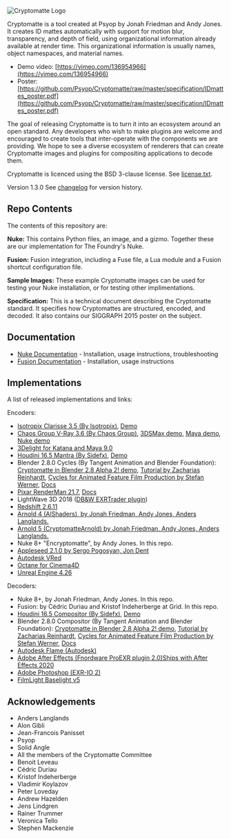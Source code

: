 ![Cryptomatte Logo](/docs/header.png)

Cryptomatte is a tool created at Psyop by Jonah Friedman and Andy Jones. It creates ID mattes automatically with support for motion blur, transparency, and depth of field, using organizational information already available at render time. This organizational information is usually names, object namespaces, and material names.

* Demo video: [https://vimeo.com/136954966](https://vimeo.com/136954966)
* Poster: [https://github.com/Psyop/Cryptomatte/raw/master/specification/IDmattes_poster.pdf](https://github.com/Psyop/Cryptomatte/raw/master/specification/IDmattes_poster.pdf)

The goal of releasing Cryptomatte is to turn it into an ecosystem around an open standard. Any developers who wish to make plugins are welcome and encouraged to create tools that inter-operate with the components we are providing. We hope to see a diverse ecosystem of renderers that can create Cryptomatte images and plugins for compositing applications to decode them.

Cryptomatte is licenced using the BSD 3-clause license. See [license.txt](license.txt).

Version 1.3.0 See [changelog](CHANGELOG.md) for version history. 

## Repo Contents

The contents of this repository are:

**Nuke:** This contains Python files, an image, and a gizmo. Together these are our implementation for The Foundry's Nuke.

**Fusion:** Fusion integration, including a Fuse file, a Lua module and a Fusion shortcut configuration file.

**Sample Images:** These example Cryptomatte images can be used for testing your Nuke installation, or for testing other implimentations. 

**Specification:** This is a technical document describing the Cryptomatte standard. It specifies how Cryptomattes are structured, encoded, and decoded. It also contains our SIGGRAPH 2015 poster on the subject.

## Documentation

* [Nuke Documentation](/docs/nuke.md) - Installation, usage instructions, troubleshooting
* [Fusion Documentation](/docs/fusion.md) - Installation, usage instructions

## Implementations

A list of released implementations and links:

Encoders:

* [Isotropix Clarisse 3.5 (By Isotropix)](http://www.isotropix.com/products/clarisse-3.5), [Demo](https://www.youtube.com/watch?v=V_ov8B24jq0)
* [Chaos Group V-Ray 3.6 (By Chaos Group)](https://docs.chaosgroup.com/display/VRAY3MAX/Cryptomatte+%7C+VRayCryptomatte), [3DSMax demo](https://www.youtube.com/watch?v=tlahITki4xg), [Maya demo](https://www.youtube.com/watch?v=iVHcuke_aWk), [Nuke demo](https://www.youtube.com/watch?v=Vb4OX7UNIMw)
* [3Delight for Katana and Maya 9.0](https://3delight.atlassian.net/wiki/spaces/3DFK/pages/220135565/Exporting+CryptoMatte+IDs)
* [Houdini 16.5 Mantra (By Sidefx)](http://www.sidefx.com/docs/houdini/render/cryptomatte.html), [Demo](https://vimeo.com/241036613#t=2862s)
* Blender 2.8.0 Cycles (By Tangent Animation and Blender Foundation): [Cryptomatte in Blender 2.8 Alpha 2! demo](https://www.youtube.com/watch?v=lTJJqAGnWFM), [Tutorial by Zacharias Reinhardt](https://zachariasreinhardt.com/blender-2-8-cryptomatte-tutorial), [Cycles for Animated Feature Film Production by Stefan Werner](https://www.youtube.com/watch?v=_2Ia4h8q3xs), [Docs](https://wiki.blender.org/wiki/Reference/Release_Notes/2.80/Cycles#Cryptomatte)
* [Pixar RenderMan 21.7](https://rmanwiki.pixar.com/display/REN/RenderMan+21.7), [Docs](https://rmanwiki.pixar.com/display/REN/PxrCryptomatte)
* LightWave 3D 2018 ([DB&W EXRTrader plugin](https://www.db-w.com/products/exrtrader))
* [Redshift 2.6.11](https://www.redshift3d.com)
* [Arnold 4 (AlShaders), by Jonah Friedman, Andy Jones, Anders Langlands.](http://www.anderslanglands.com/alshaders/index.html)
* [Arnold 5 (CryptomatteArnold) by Jonah Friedman, Andy Jones, Anders Langlands.](https://github.com/anderslanglands/alShaders2)
* Nuke 8+ "Encryptomatte", by Andy Jones. In this repo.
* [Appleseed 2.1.0 by Sergo Pogosyan, Jon Dent](https://appleseedhq.net/2019/09/21/appleseed-2-1-0-beta-Released.html)
* [Autodesk VRed](https://knowledge.autodesk.com/support/vred-products/learn-explore/caas/CloudHelp/cloudhelp/2020/ENU/VRED/files/Rendering/VRED-Rendering-How-to-Use-the-Cryptomatte-Options-html-html.html)
* [Octane for Cinema4D](http://www.aoktar.com/octane/OCTANE%20HELP%20MANUAL.html?Cryptomatte.html)
* [Unreal Engine 4.26](https://docs.unrealengine.com/en-US/AnimatingObjects/Sequencer/Workflow/RenderAndExport/HighQualityMediaExport/RenderPasses/index.html)

Decoders:

* Nuke 8+, by Jonah Friedman, Andy Jones. In this repo.
* Fusion: by C&eacute;dric Duriau and Kristof Indeherberge at Grid. In this repo.
* [Houdini 16.5 Compositor (By Sidefx)](http://www.sidefx.com/docs/houdini/render/cryptomatte.html), [Demo](https://vimeo.com/241036613#t=2862s)
* Blender 2.8.0 Compositor (By Tangent Animation and Blender Foundation): [Cryptomatte in Blender 2.8 Alpha 2! demo](https://www.youtube.com/watch?v=lTJJqAGnWFM), [Tutorial by Zacharias Reinhardt](https://zachariasreinhardt.com/blender-2-8-cryptomatte-tutorial), [Cycles for Animated Feature Film Production by Stefan Werner](https://www.youtube.com/watch?v=_2Ia4h8q3xs), [Docs](https://wiki.blender.org/wiki/Reference/Release_Notes/2.80/Cycles#Cryptomatte)
* [Autodesk Flame (Autodesk)](https://knowledge.autodesk.com/support/flame-products/learn-explore/caas/CloudHelp/cloudhelp/2020/ENU/Flame-EffectsandToolsReference/files/GUID-0402116E-B47C-4E32-9010-DB8C334853E0-htm.html)
* [Adobe After Effects (Fnordware ProEXR plugin 2.0)](https://www.fnordware.com/ProEXR/)[Ships with After Effects 2020](https://theblog.adobe.com/adobe-after-effects-is-faster-than-ever/)
* [Adobe Photoshop (EXR-IO 2)](https://www.exr-io.com/exr-io-2-00/)
* [FilmLight Baselight v5](https://www.filmlight.ltd.uk/pdf/datasheets/FL-BL-DS-0847-Baselightv5.pdf)

## Acknowledgements 

* Anders Langlands 
* Alon Gibli
* Jean-Francois Panisset
* Psyop
* Solid Angle
* All the members of the Cryptomatte Committee
* Benoit Leveau
* C&eacute;dric Duriau
* Kristof Indeherberge
* Vladimir Koylazov
* Peter Loveday
* Andrew Hazelden
* Jens Lindgren
* Rainer Trummer
* Veronica Tello
* Stephen Mackenzie
